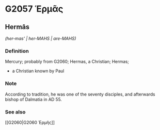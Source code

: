 # G2057 Ἑρμᾶς

## Hermâs

_(her-mas' | her-MAHS | are-MAHS)_

### Definition

Mercury; probably from G2060; Hermas, a Christian; Hermas; 

- a Christian known by Paul

### Note

According to tradition, he was one of the seventy disciples, and afterwards bishop of Dalmatia in AD 55.

### See also

[[G2060|G2060 Ἑρμῆς]]
